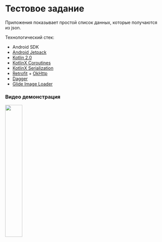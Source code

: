 # Тестовое задание

Приложения показывает простой список данных, которые получаются из json.

Технологический стек:

- Android SDK
- [Android Jetpack](https://developer.android.com/jetpack)
- [Kotlin 2.0](https://kotlinlang.org/docs/whatsnew20.html)
- [KotlinX Coroutines](https://github.com/Kotlin/kotlinx.coroutines)
- [KotlinX Serialization](https://github.com/Kotlin/kotlinx.serialization)
- [Retrofit](https://square.github.io/retrofit/) + [OkHttp](https://square.github.io/okhttp/)
- [Dagger](https://dagger.dev)
- [Glide Image Loader](https://bumptech.github.io/glide/)

### Видео демонстрация

<img src="assets/VideoPreview.gif" width="33%">